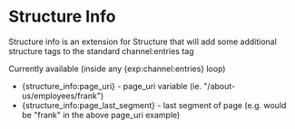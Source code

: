 Structure Info
=======================

Structure info is an extension for Structure that will add some additional structure tags to the standard channel:entries tag

Currently available (inside any {exp:channel:entries} loop)

* {structure_info:page_uri} - page_uri variable (ie. "/about-us/employees/frank")
* {structure_info:page_last_segment} - last segment of page (e.g. would be "frank" in the above page_uri example)